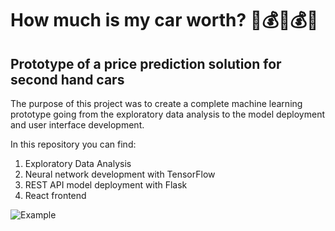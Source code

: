 # How much is my car worth? 🚗💰🚗💰🚗
## Prototype of a price prediction solution for second hand cars

The purpose of this project was to create a complete machine learning prototype going from the exploratory data analysis to the model deployment and user interface development.

In this repository you can find:
1. Exploratory Data Analysis
2. Neural network development with TensorFlow
3. REST API model deployment with Flask
4. React frontend

![Example](img/cars.gif)

